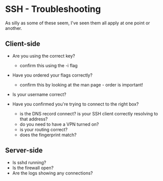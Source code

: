# SSH - Troubleshooting
As silly as some of these seem, I've seen them all apply at one point or another.

Client-side
-----------


* Are you using the correct key?

  * confirm this using the -i flag

* Have you ordered your flags correctly?

  * confirm this by looking at the man page - order is important!

* Is your username correct?
* Have you confirmed you're trying to connect to the right box?

  * is the DNS record connect? is your SSH client correctly resolving to that address?
  * do you need to have a VPN turned on?
  * is your routing correct?
  * does the fingerprint match?

Server-side
-----------



* Is sshd running?
* Is the firewall open?
* Are the logs showing any connections?


